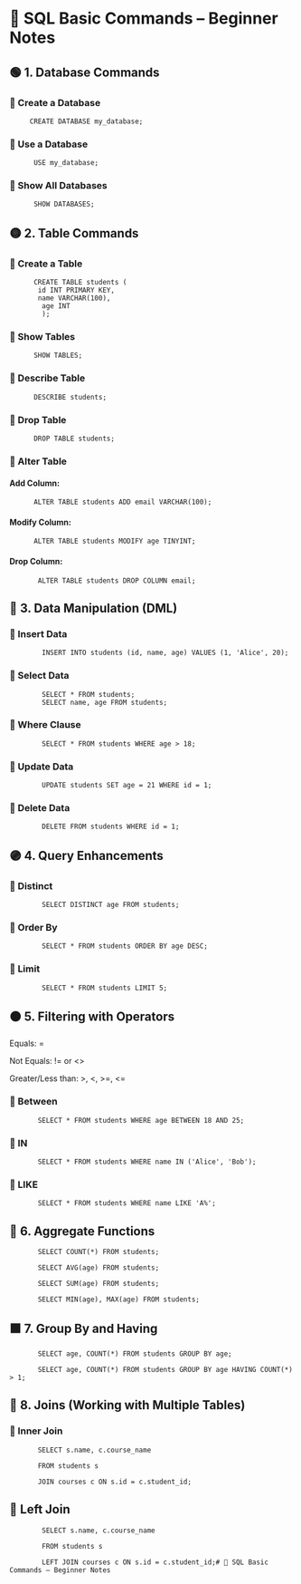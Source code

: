 # 🧠 SQL Basic Commands – Beginner Notes

## 🟢 1. Database Commands

### 🔹 Create a Database

         CREATE DATABASE my_database;

### 🔹 Use a Database

          USE my_database;

### 🔹 Show All Databases

          SHOW DATABASES;

## 🟡 2. Table Commands

### 🔹 Create a Table

          CREATE TABLE students (
           id INT PRIMARY KEY,
           name VARCHAR(100),
            age INT
            );

### 🔹 Show Tables

          SHOW TABLES;

### 🔹 Describe Table

          DESCRIBE students;

### 🔹 Drop Table

          DROP TABLE students;

### 🔹 Alter Table

 ####  Add Column:
 
          ALTER TABLE students ADD email VARCHAR(100);

####  Modify Column:

          ALTER TABLE students MODIFY age TINYINT;

####   Drop Column:

           ALTER TABLE students DROP COLUMN email;

## 🔵 3. Data Manipulation (DML)

### 🔹 Insert Data

            INSERT INTO students (id, name, age) VALUES (1, 'Alice', 20);

### 🔹 Select Data

            SELECT * FROM students;
            SELECT name, age FROM students;

### 🔹 Where Clause

            SELECT * FROM students WHERE age > 18;


### 🔹 Update Data

            UPDATE students SET age = 21 WHERE id = 1;

### 🔹 Delete Data

            DELETE FROM students WHERE id = 1;

## 🟣 4. Query Enhancements

### 🔹 Distinct

            SELECT DISTINCT age FROM students;

### 🔹 Order By

            SELECT * FROM students ORDER BY age DESC;
### 🔹 Limit

            SELECT * FROM students LIMIT 5;

## 🟤 5. Filtering with Operators

   Equals: =

   Not Equals: != or <>

   Greater/Less than: >, <, >=, <=

### 🔹 Between

           SELECT * FROM students WHERE age BETWEEN 18 AND 25;
### 🔹 IN

           SELECT * FROM students WHERE name IN ('Alice', 'Bob');
### 🔹 LIKE

           SELECT * FROM students WHERE name LIKE 'A%';
## 🔶 6. Aggregate Functions

           SELECT COUNT(*) FROM students;
          
           SELECT AVG(age) FROM students;
           
           SELECT SUM(age) FROM students;
          
           SELECT MIN(age), MAX(age) FROM students;

## 🟩 7. Group By and Having

           SELECT age, COUNT(*) FROM students GROUP BY age;

           SELECT age, COUNT(*) FROM students GROUP BY age HAVING COUNT(*) > 1;

## 🔺 8. Joins (Working with Multiple Tables)

### 🔹 Inner Join

           SELECT s.name, c.course_name
           
           FROM students s
           
           JOIN courses c ON s.id = c.student_id;

## 🔹 Left Join

            SELECT s.name, c.course_name
       
            FROM students s

            LEFT JOIN courses c ON s.id = c.student_id;# 🧠 SQL Basic Commands – Beginner Notes



